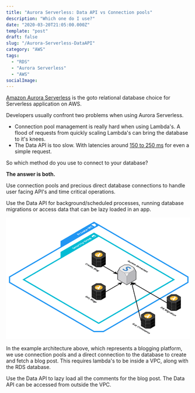 ```yaml
---
title: "Aurora Serverless: Data API vs Connection pools"
description: "Which one do I use?"
date: "2020-03-20T21:05:00.000Z"
template: "post"
draft: false
slug: "/Aurora-Serverless-DataAPI"
category: "AWS"
tags:
  - "RDS"
  - "Aurora Serverless"
  - "AWS"
socialImage:
---
```


[Amazon Aurora Serverless](https://aws.amazon.com/rds/aurora/serverless/) is the goto relational database choice for Serverless application on AWS.

Developers usually confront two problems when using Aurora Serverless.

- Connection pool management is really hard when using Lambda's. A flood of requests from quickly scaling Lambda's can bring the database to it's knees.
- The Data API is too slow. With latencies around [150 to 250 ms](https://www.jeremydaly.com/aurora-serverless-data-api-a-first-look/) for even a simple request.

So which method do you use to connect to your database?

**The answer is both.**

Use connection pools and precious direct database connections to handle user facing API's and time critical operations.

Use the Data API for background/scheduled processes, running database migrations or access data that can be lazy loaded in an app.

![](./images/3d_infra.png)

In the example architecture above, which represents a blogging platform, we use connection pools and a direct connection to the database to create and fetch a blog post. This requires lambda's to be inside a VPC, along with the RDS database.

Use the Data API to lazy load all the comments for the blog post. The Data API can be accessed from outside the VPC.

